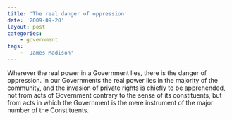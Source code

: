 ```yaml
---
title: 'The real danger of oppression'
date: '2009-09-20'
layout: post
categories:
    - government
tags:
    - 'James Madison'
---
```


Wherever the real power in a Government lies, there is the danger of oppression. In our Governments the real power lies in the majority of the community, and the invasion of private rights is chiefly to be apprehended, not from acts of Government contrary to the sense of its constituents, but from acts in which the Government is the mere instrument of the major number of the Constituents.
